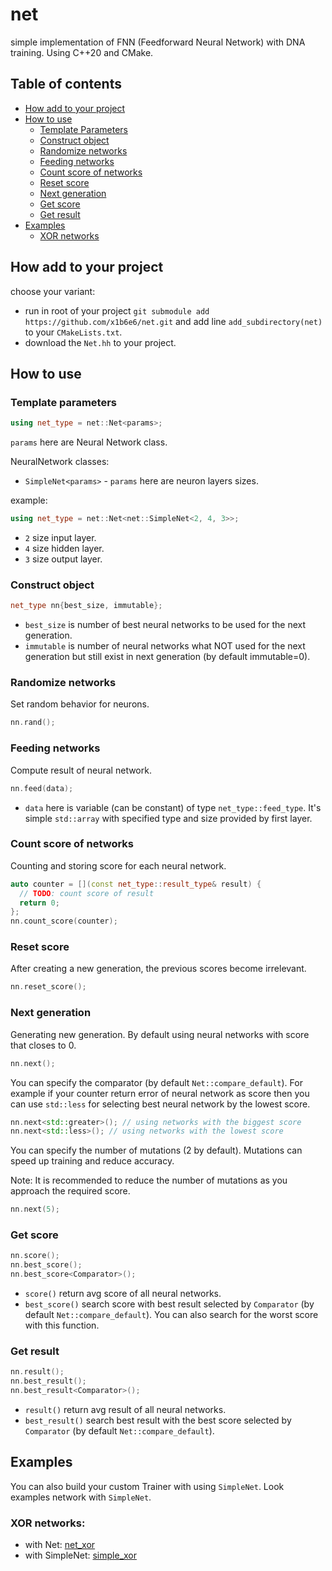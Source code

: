 # net

simple implementation of FNN (Feedforward Neural Network) with DNA training. Using C++20 and CMake.

## Table of contents

- [How add to your project](#how-add-to-your-project)
- [How to use](#how-to-use)
  - [Template Parameters](#template-parameters)
  - [Construct object](#construct-object)
  - [Randomize networks](#randomize-networks)
  - [Feeding networks](#feeding-networks)
  - [Count score of networks](#count-score-of-networks)
  - [Reset score](#reset-score)
  - [Next generation](#next-generation)
  - [Get score](#get-score)
  - [Get result](#get-result)
- [Examples](#examples)
  - [XOR networks](#xor-networks)

## How add to your project

choose your variant:

- run in root of your project `git submodule add https://github.com/x1b6e6/net.git` and add line `add_subdirectory(net)` to your `CMakeLists.txt`.
- download the `Net.hh` to your project.

## How to use

### Template parameters

```c++
using net_type = net::Net<params>;
```

`params` here are Neural Network class.

NeuralNetwork classes:

- `SimpleNet<params>` - `params` here are neuron layers sizes.

example:

```c++
using net_type = net::Net<net::SimpleNet<2, 4, 3>>;
```

- `2` size input layer.
- `4` size hidden layer.
- `3` size output layer.

### Construct object

```c++
net_type nn{best_size, immutable};
```

- `best_size` is number of best neural networks to be  used for the next generation.
- `immutable` is number of neural networks what NOT used for the next generation but still exist in next generation (by default immutable=0).

### Randomize networks

Set random behavior for neurons.

```c++
nn.rand();
```

### Feeding networks

Compute result of neural network.

```c++
nn.feed(data);
```

- `data` here is variable (can be constant) of type `net_type::feed_type`. It's simple `std::array` with specified type and size provided by first layer.

### Count score of networks

Counting and storing score for each neural network.

```c++
auto counter = [](const net_type::result_type& result) {
  // TODO: count score of result
  return 0;
};
nn.count_score(counter);
```

### Reset score

After creating a new generation, the previous scores become irrelevant.

```c++
nn.reset_score();
```

### Next generation

Generating new generation. By default using neural networks with score that closes to 0.

```c++
nn.next();
```

You can specify the comparator (by default `Net::compare_default`). For example if your counter return error of neural network as score then you can use `std::less` for selecting best neural network by the lowest score.

```c++
nn.next<std::greater>(); // using networks with the biggest score
nn.next<std::less>(); // using networks with the lowest score
```

You can specify the number of mutations (2 by default).
Mutations can speed up training and reduce accuracy.

Note: It is recommended to reduce the number of mutations as you approach the required score.

```c++
nn.next(5);
```

### Get score

```c++
nn.score();
nn.best_score();
nn.best_score<Comparator>();
```

- `score()` return avg score of all neural networks.
- `best_score()` search score with best result selected by `Comparator` (by default `Net::compare_default`). You can also search for the worst score with this function.

### Get result

```c++
nn.result();
nn.best_result();
nn.best_result<Comparator>();
```

- `result()` return avg result of all neural networks.
- `best_result()` search best result with the best score selected by `Comparator` (by default `Net::compare_default`).

## Examples

You can also build your custom Trainer with using `SimpleNet`. Look examples network with `SimpleNet`.

### XOR networks:

- with Net: [net_xor](test/net_xor.cc)
- with SimpleNet: [simple_xor](test/simple_xor.cc)
